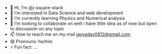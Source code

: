 - 👋 Hi, I’m @j-square-stack
- 👀 I’m interested in Data Science and web development
- 🌱 I’m currently learning Physics and Numerical analysis
- 💞️ I’m looking to collaborate on well i have little idea as of now but open to discussion on any topic
- 📫 How to reach me on my mail jayyadav0812@gmail.com
- 😄 Pronouns: he/him
- ⚡ Fun fact: ...

<!---
j-square-stack/j-square-stack is a ✨ special ✨ repository because its `README.md` (this file) appears on your GitHub profile.
You can click the Preview link to take a look at your changes.
--->
